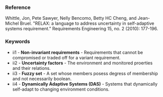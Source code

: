 ### Reference

Whittle, Jon, Pete Sawyer, Nelly Bencomo, Betty HC Cheng, and Jean-Michel Bruel. "RELAX: a language to address uncertainty in self-adaptive systems requirement." Requirements Engineering 15, no. 2 (2010): 177-196.

### Keywords

* ii1 - **Non-invariant requirements** - Requirements that cannot be compromised or traded off for a variant requirement.
* ii2 - **Uncertainty factors** - The environment and monitored proerties and their relations.
* ii3 - **Fuzzy set** - A set whose members posess degress of membership and not necessarily boolean.
* ii4 - **Dynamically Adaptive Systems (DAS)** - Systems that dynamically self-adapt to changing environment conditions.